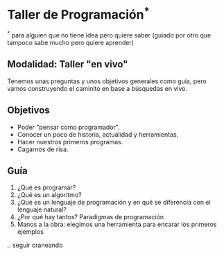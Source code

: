 # Taller de Programación<sup>*</sup>

<sup>*</sup> para alguien que no tiene idea pero quiere saber (guiado por otro que tampoco sabe mucho pero quiere aprender)

## Modalidad: Taller "en vivo"

Tenemos unas preguntas y unos objetivos generales como guía, pero vamos construyendo el caminito en base a búsquedas en vivo.

## Objetivos

- Poder "pensar como programador".
- Conocer un poco de historia, actualidad y herramientas.
- Hacer nuestros primeros programas.
- Cagarnos de risa.

## Guía

1. ¿Qué es programar?
2. ¿Qué es un algoritmo?
3. ¿Qué es un lenguaje de programación y en qué se diferencia con el lenguaje natural?
4. ¿Por qué hay tantos? Paradigmas de programación
5. Manos a la obra: elegimos una herramienta para encarar los primeros ejemplos

.. seguir craneando
